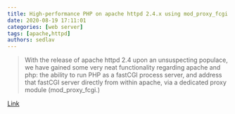 ```yaml
---
title: High-performance PHP on apache httpd 2.4.x using mod_proxy_fcgi and php-fpm
date: 2020-08-19 17:11:01
categories: [web server]
tags: [apache,httpd]
authors: sedlav
---
```


> With the release of apache httpd 2.4 upon an unsuspecting populace, we have gained some very neat functionality regarding apache and php: the ability to run PHP as a fastCGI process server, and address that fastCGI server directly from within apache, via a dedicated proxy module (mod_proxy_fcgi.)

[Link](https://cwiki.apache.org/confluence/display/HTTPD/PHP-FPM)
